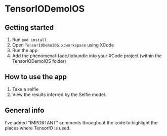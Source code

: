 # TensorIODemoIOS

## Getting started
1. Run `pod install`
2. Open `TensorIODemoIOS.xcworkspace` using XCode
3. Run the app
4. Add the phenomenal-face.tiobundle into your XCode project (within the TensorIODemoIOS folder)

## How to use the app
1. Take a selfie
2. View the results inferred by the Selfie model.

## General info

I've added "IMPORTANT" comments throughout the code to highlight the places where TensorIO is used.

